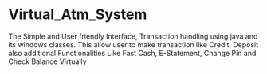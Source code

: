# Virtual_Atm_System
The Simple and User friendly Interface, Transaction handling using java and its windows classes. This allow user to make transaction like Credit, Deposit also additional Functionalities Like Fast Cash, E-Statement, Change Pin and Check Balance Virtually
